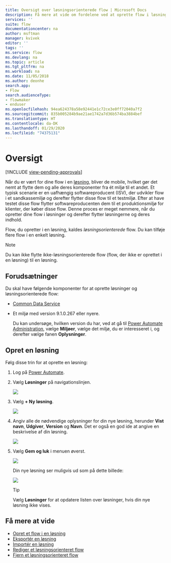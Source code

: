 ```yaml
---
title: Oversigt over løsningsorienterede flow | Microsoft Docs
description: Få mere at vide om fordelene ved at oprette flow i løsninger.
services: ''
suite: flow
documentationcenter: na
author: msftman
manager: kvivek
editor: ''
tags: ''
ms.service: flow
ms.devlang: na
ms.topic: article
ms.tgt_pltfrm: na
ms.workload: na
ms.date: 11/05/2018
ms.author: deonhe
search.app:
- Flow
search.audienceType:
- flowmaker
- enduser
ms.openlocfilehash: 94ea624378a58e92441e1c72ce3e0ff72040a7f2
ms.sourcegitcommit: 835b005284b9ae21ae1742a7d36b574ba3884bef
ms.translationtype: HT
ms.contentlocale: da-DK
ms.lasthandoff: 01/29/2020
ms.locfileid: "74375131"
---
```

# <a name="overview"></a>Oversigt
[!INCLUDE [view-pending-approvals](includes/cc-rebrand.md)]

Når du er vært for dine flow i en [løsning](https://docs.microsoft.com/powerapps/maker/common-data-service/solutions-overview), bliver de mobile, hvilket gør det nemt at flytte dem og alle deres komponenter fra ét miljø til et andet. Et typisk scenarie er en uafhængig softwareproducent (ISV), der udvikler flow i et sandkassemiljø og derefter flytter disse flow til et testmiljø. Efter at have testet disse flow flytter softwareproducenten dem til et produktionsmiljø for klienter, der køber disse flow. Denne proces er meget nemmere, når du opretter dine flow i løsninger og derefter flytter løsningerne og deres indhold.

Flow, du opretter i en løsning, kaldes *løsningsorienterede* flow. Du kan tilføje flere flow i en enkelt løsning.

> [!NOTE] 
> Du kan ikke flytte ikke-løsningsorienterede flow (flow, der ikke er oprettet i en løsning) til en løsning.

## <a name="prerequisites"></a>Forudsætninger

Du skal have følgende komponenter for at oprette løsninger og løsningsorienterede flow:

- [Common Data Service](https://docs.microsoft.com/powerapps/maker/common-data-service/data-platform-intro)
- Et miljø med version 9.1.0.267 eller nyere.

  Du kan undersøge, hvilken version du har, ved at gå til [Power Automate Administration](https://admin.flow.microsoft.com), vælge **Miljøer**, vælge det miljø, du er interesseret i, og derefter vælge fanen **Oplysninger**.

## <a name="create-a-solution"></a>Opret en løsning

Følg disse trin for at oprette en løsning:

1. Log på [Power Automate](https://flow.microsoft.com).
1. Vælg **Løsninger** på navigationslinjen.

   ![](./media/overview-solution-flows/select-solutions-from-left-nav.png)

1. Vælg **+ Ny løsning**.

   ![](./media/overview-solution-flows/select-new-solution.png)

1. Angiv alle de nødvendige oplysninger for din nye løsning, herunder **Vist navn**, **Udgiver**, **Version** og **Navn**. Det er også en god ide at angive en beskrivelse af din løsning.

   ![](./media/overview-solution-flows/new-solution.png)

1. Vælg **Gem og luk** i menuen øverst.

   ![](./media/overview-solution-flows/save-and-close-solution.png)

   Din nye løsning ser muligvis ud som på dette billede:

   ![](./media/overview-solution-flows/new-solution-created.png)

   > [!TIP]
   > Vælg **Løsninger** for at opdatere listen over løsninger, hvis din nye løsning ikke vises.

## <a name="learn-more"></a>Få mere at vide

- [Opret et flow i en løsning](./create-flow-solution.md)
- [Eksportér en løsning](./export-flow-solution.md)
- [Importér en løsning](./import-flow-solution.md)
- [Rediger et løsningsorienteret flow](./edit-solution-aware-flow.md)
- [Fjern et løsningsorienteret flow](./remove-solution-aware-flow.md)
